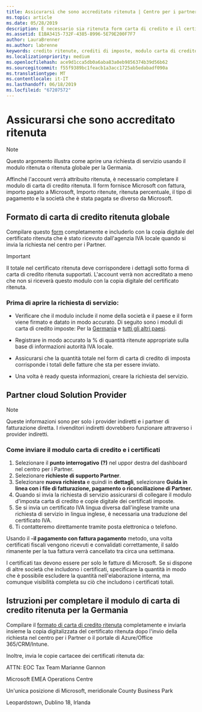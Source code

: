 ```yaml
---
title: Assicurarsi che sono accreditato ritenuta | Centro per i partner
ms.topic: article
ms.date: 05/28/2019
description: È necessario sia ritenuta form carta di credito e il certificato ritenuta per aprire una richiesta di servizio.
ms.assetid: E1BA3415-732F-4385-8996-5E79E200F7F7
author: LauraBrenner
ms.author: labrenne
keywords: credito ritenute, crediti di imposte, modulo carta di credito tedesco, credito di modulo d'imposta
ms.localizationpriority: medium
ms.openlocfilehash: ace9d1cca5db0a6aba83a0eb9856374b39d56b62
ms.sourcegitcommit: f55f9389bc1feacb1a3acc1725ab5edabadf090a
ms.translationtype: MT
ms.contentlocale: it-IT
ms.lasthandoff: 06/18/2019
ms.locfileid: "67207572"
---
```

# <a name="make-sure-you-are-credited-for-withholding-tax"></a>Assicurarsi che sono accreditato ritenuta

>[!Note]
>Questo argomento illustra come aprire una richiesta di servizio usando il modulo ritenuta o ritenuta globale per la Germania.

Affinché l'account verrà attribuito ritenuta, è necessario completare il modulo di carta di credito ritenuta. Il form fornisce Microsoft con fattura, importo pagato a Microsoft, Importo ritenute, ritenuta percentuale, il tipo di pagamento e la società che è stata pagata se diverso da Microsoft.  

## <a name="global-withholding-tax-credit-form"></a>Formato di carta di credito ritenuta globale

Compilare questo [form](https://query.prod.cms.rt.microsoft.com/cms/api/am/binary/RE30311) completamente e includerlo con la copia digitale del certificato ritenuta che è stato ricevuto dall'agenzia IVA locale quando si invia la richiesta nel centro per i Partner.
>[!IMPORTANT]
>Il totale nel certificato ritenuta deve corrispondere i dettagli sotto forma di carta di credito ritenuta supportati. L'account verrà non accreditato a meno che non si riceverà questo modulo con la copia digitale del certificato ritenuta.

### <a name="before-opening-the-service-request"></a>Prima di aprire la richiesta di servizio:

- Verificare che il modulo include il nome della società e il paese e il form viene firmato e datato in modo accurato. Di seguito sono i moduli di carta di credito imposte: Per la [Germania](https://query.prod.cms.rt.microsoft.com/cms/api/am/binary/RE305Lo) e [tutti gli altri paesi](https://query.prod.cms.rt.microsoft.com/cms/api/am/binary/RE30311).

- Registrare in modo accurato la % di quantità ritenute appropriate sulla base di informazioni autorità IVA locale.

- Assicurarsi che la quantità totale nel form di carta di credito di imposta corrisponde i totali delle fatture che sta per essere inviato. 

- Una volta è ready questa informazioni, creare la richiesta del servizio.

## <a name="cloud-solution-provider-partners"></a>Partner cloud Solution Provider

>[!Note]
>Queste informazioni sono per solo i provider indiretti e i partner di fatturazione diretta. I rivenditori indiretti dovrebbero funzionare attraverso i provider indiretti.

### <a name="how-to-submit-the-tax-credit-form-and-the-certificates"></a>Come inviare il modulo carta di credito e i certificati

1. Selezionare il **punto interrogativo** **(?)**  nel uppor destra del dashboard nel centro per i Partner.
2. Selezionare **richieste di supporto Partner**.
3. Selezionare **nuova richiesta** e quindi in **dettagli**, selezionare **Guida in linea con i file di fatturazione, pagamento o riconciliazione di Partner.**
4. Quando si invia la richiesta di servizio assicurarsi di collegare il modulo d'imposta carta di credito e copie digitale dei certificati imposte.
5. Se si invia un certificato IVA lingua diversa dall'inglese tramite una richiesta di servizio in lingua inglese, è necessaria una traduzione del certificato IVA.
6. Ti contatteremo direttamente tramite posta elettronica o telefono.

Usando il **-il pagamento con fattura pagamento** metodo, una volta certificati fiscali vengono ricevuti e convalidati correttamente, il saldo rimanente per la tua fattura verrà cancellato tra circa una settimana. 

I certificati tax devono essere per solo le fatture di Microsoft. Se si dispone di altre società che includono i certificati, specificare la quantità in modo che è possibile escludere la quantità nell'elaborazione interna, ma comunque visibilità completa su ciò che includono i certificati totali. 

## <a name="instructions-for-completing-the-withholding-tax-credit-form-for-germany"></a>Istruzioni per completare il modulo di carta di credito ritenuta per la Germania

Compilare il [formato di carta di credito ritenuta](https://query.prod.cms.rt.microsoft.com/cms/api/am/binary/RE305Lo) completamente e inviarla insieme la copia digitalizzata del certificato ritenuta dopo l'invio della richiesta nel centro per i Partner o il portale di Azure/Office 365/CRM/Intune. 

Inoltre, invia le copie cartacee dei certificati ritenuta da:

ATTN: EOC Tax Team Marianne Gannon

Microsoft EMEA Operations Centre

Un'unica posizione di Microsoft, meridionale County Business Park

Leopardstown, Dublino 18, Irlanda
